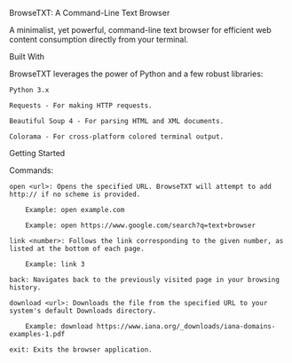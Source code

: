 BrowseTXT: A Command-Line Text Browser

A minimalist, yet powerful, command-line text browser for efficient web content consumption directly from your terminal.

Built With

BrowseTXT leverages the power of Python and a few robust libraries:

    Python 3.x

    Requests - For making HTTP requests.

    Beautiful Soup 4 - For parsing HTML and XML documents.

    Colorama - For cross-platform colored terminal output.

Getting Started

Commands:

    open <url>: Opens the specified URL. BrowseTXT will attempt to add http:// if no scheme is provided.

        Example: open example.com

        Example: open https://www.google.com/search?q=text+browser

    link <number>: Follows the link corresponding to the given number, as listed at the bottom of each page.

        Example: link 3

    back: Navigates back to the previously visited page in your browsing history.

    download <url>: Downloads the file from the specified URL to your system's default Downloads directory.

        Example: download https://www.iana.org/_downloads/iana-domains-examples-1.pdf

    exit: Exits the browser application.




